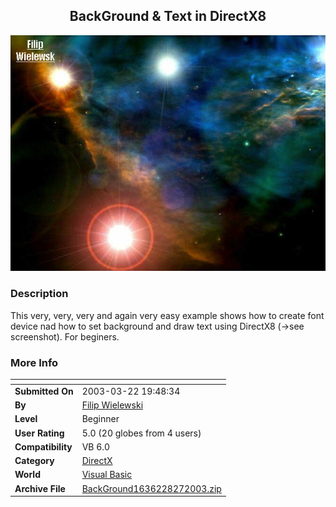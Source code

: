﻿<div align="center">

## BackGround & Text in DirectX8

<img src="PIC2003827917415383.jpg">
</div>

### Description

This very, very, very and again very easy example shows how to create font device nad how to set background and draw text using DirectX8 (->see screenshot). For beginers.
 
### More Info
 


<span>             |<span>
---                |---
**Submitted On**   |2003-03-22 19:48:34
**By**             |[Filip Wielewski](https://github.com/Planet-Source-Code/PSCIndex/blob/master/ByAuthor/filip-wielewski.md)
**Level**          |Beginner
**User Rating**    |5.0 (20 globes from 4 users)
**Compatibility**  |VB 6\.0
**Category**       |[DirectX](https://github.com/Planet-Source-Code/PSCIndex/blob/master/ByCategory/directx__1-44.md)
**World**          |[Visual Basic](https://github.com/Planet-Source-Code/PSCIndex/blob/master/ByWorld/visual-basic.md)
**Archive File**   |[BackGround1636228272003\.zip](https://github.com/Planet-Source-Code/filip-wielewski-background-text-in-directx8__1-48028/archive/master.zip)








